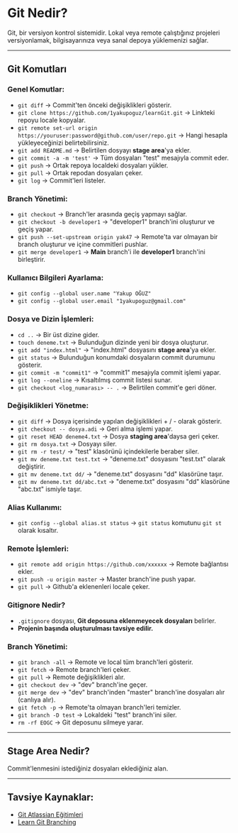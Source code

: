 # **Git Nedir?**
Git, bir versiyon kontrol sistemidir. Lokal veya remote çalıştığınız projeleri versiyonlamak, bilgisayarınıza veya sanal depoya yüklemenizi sağlar.

---

## **Git Komutları**

### **Genel Komutlar:**
- `git diff` -> Commit'ten önceki değişiklikleri gösterir.
- `git clone https://github.com/1yakupoguz/learnGit.git` -> Linkteki repoyu locale kopyalar.
- `git remote set-url origin https://youruser:password@github.com/user/repo.git` -> Hangi hesapla yükleyeceğinizi belirtebilirsiniz.
- `git add README.md` -> Belirtilen dosyayı **stage area**'ya ekler.
- `git commit -a -m 'test'` -> Tüm dosyaları "test" mesajıyla commit eder.
- `git push` -> Ortak repoya localdeki dosyaları yükler.
- `git pull` -> Ortak repodan dosyaları çeker.
- `git log` -> Commit'leri listeler.

### **Branch Yönetimi:**
- `git checkout` -> Branch'ler arasında geçiş yapmayı sağlar.
- `git checkout -b developer1` -> "developer1" branch'ini oluşturur ve geçiş yapar.
- `git push --set-upstream origin yak47` -> Remote'ta var olmayan bir branch oluşturur ve içine commitleri pushlar.
- `git merge developer1` -> **Main** branch'i ile **developer1** branch'ini birleştirir.

### **Kullanıcı Bilgileri Ayarlama:**
- `git config --global user.name "Yakup OĞUZ"`
- `git config --global user.email "1yakupoguz@gmail.com"`

### **Dosya ve Dizin İşlemleri:**
- `cd ..` -> Bir üst dizine gider.
- `touch deneme.txt` -> Bulunduğun dizinde yeni bir dosya oluşturur.
- `git add "index.html"` -> "index.html" dosyasını **stage area**'ya ekler.
- `git status` -> Bulunduğun konumdaki dosyaların commit durumunu gösterir.
- `git commit -m "commit1"` -> "commit1" mesajıyla commit işlemi yapar.
- `git log --oneline` -> Kısaltılmış commit listesi sunar.
- `git checkout <log_numarası> -- .` -> Belirtilen commit'e geri döner.

### **Değişiklikleri Yönetme:**
- `git diff` -> Dosya içerisinde yapılan değişiklikleri + / - olarak gösterir.
- `git checkout -- dosya.adi` -> Geri alma işlemi yapar.
- `git reset HEAD deneme4.txt` -> Dosya **staging area**'daysa geri çeker.
- `git rm dosya.txt` -> Dosyayı siler.
- `git rm -r test/` -> "test" klasörünü içindekilerle beraber siler.
- `git mv deneme.txt test.txt` -> "deneme.txt" dosyasını "test.txt" olarak değiştirir.
- `git mv deneme.txt dd/` -> "deneme.txt" dosyasını "dd" klasörüne taşır.
- `git mv deneme.txt dd/abc.txt` -> "deneme.txt" dosyasını "dd" klasörüne "abc.txt" ismiyle taşır.

### **Alias Kullanımı:**
- `git config --global alias.st status` -> `git status` komutunu `git st` olarak kısaltır.

### **Remote İşlemleri:**
- `git remote add origin https://github.com/xxxxxx` -> Remote bağlantısı ekler.
- `git push -u origin master` -> Master branch'ine push yapar.
- `git pull` -> Github'a eklenenleri locale çeker.

### **Gitignore Nedir?**
- `.gitignore` dosyası, **Git deposuna eklenmeyecek dosyaları** belirler.
- **Projenin başında oluşturulması tavsiye edilir.**

### **Branch Yönetimi:**
- `git branch -all` -> Remote ve local tüm branch'leri gösterir.
- `git fetch` -> Remote branch'leri çeker.
- `git pull` -> Remote değişiklikleri alır.
- `git checkout dev` -> "dev" branch'ine geçer.
- `git merge dev` -> "dev" branch'inden "master" branch'ine dosyaları alır (canlıya alır).
- `git fetch -p` -> Remote'ta olmayan branch'leri temizler.
- `git branch -D test` -> Lokaldeki "test" branch'ini siler.
- `rm -rf EOGC` -> Git deposunu silmeye yarar.

---

## **Stage Area Nedir?**
Commit'lenmesini istediğiniz dosyaları eklediğiniz alan.

---

## **Tavsiye Kaynaklar:**
- [Git Atlassian Eğitimleri](https://www.atlassian.com/git/tutorials/learn-git-with-bitbucket-cloud)
- [Learn Git Branching](https://learngitbranching.js.org/)

